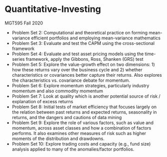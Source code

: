 # Quantitative-Investing
MGT595 Fall 2020
- Problem Set 2: Computational and theoretical practice on forming mean-variance efficient portfolios and employing mean-variance mathematics
- Problem Set 3: Evaluate and test the CAPM using the cross-sectional framework
- Problem Set 4: Evaluate and test asset pricing models using the time-series framework, apply the Gibbons, Ross, Shanken (GRS) test
- Problem Set 5: Explore the value-growth effect on two dimensions: 1) how these returns vary over the business cycle and 2) whether characteristics or covariances better capture their returns. Also explores the characteristics vs. covariance debate for momentum.
- Problem Set 6: Explore momentum strategies, particularly industry momentum and  also  commodity  momentum
- Problem Set 7: Look at quality which is another potential source of risk / explanation of excess returns
- Problem Set 8: Initial tests of market efficiency that focuses largely on the relation between past returns and expected returns, seasonality in returns, and the dangers and cautions of data mining
- Problem Set 9: Explore the role of various factors, such as value and momentum, across asset classes and how a combination of factors performs. It also examines other measures of risk such as higher moments of the distribution and drawdowns.
- Problem Set 10: Explore trading costs and capacity (e.g., fund size) analysis applied to many of the anomalies/factor portfolios.

